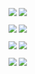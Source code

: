 ![](https://github.com/Lsortudo/firebaseApp/blob/main/screenshots/Login%20screen.png)
![](https://github.com/Lsortudo/firebaseApp/blob/main/screenshots/SignUp%20screen.png) <br>

![](https://github.com/Lsortudo/firebaseApp/blob/main/screenshots/Home%20screen.png)
![](https://github.com/Lsortudo/firebaseApp/blob/main/screenshots/Fragment%20pix.png) <br>

![](https://github.com/Lsortudo/firebaseApp/blob/main/screenshots/Home%20screen%20footer.png)
![](https://github.com/Lsortudo/firebaseApp/blob/main/screenshots/Fragment%20pix%20softkeyboard.png) <br>

![](https://github.com/Lsortudo/firebaseApp/blob/main/screenshots/Home%20screen%20Add%20Money.png)
![](https://github.com/Lsortudo/firebaseApp/blob/main/screenshots/Fragment%20pix%20filled.png) <br>

